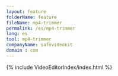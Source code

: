 ```yaml
---
layout: feature
folderName: feature
fileName: mp4-trimmer
permalink: /es/mp4-trimmer
lang: es
tool: mp4-trimmer
companyName: safevideokit
domain : com
---
```


{% include VideoEditorIndex/index.html %}

   